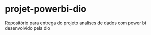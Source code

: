 # projet-powerbi-dio
Repositório para entrega do projeto analises de dados com power bi desenvolvido pela dio
